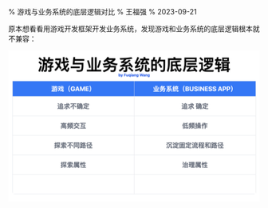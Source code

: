 % 游戏与业务系统的底层逻辑对比
% 王福强
% 2023-09-21

原本想看看用游戏开发框架开发业务系统，发现游戏和业务系统的底层逻辑根本就不兼容：

![](images/game_VS_bizapp.png)


